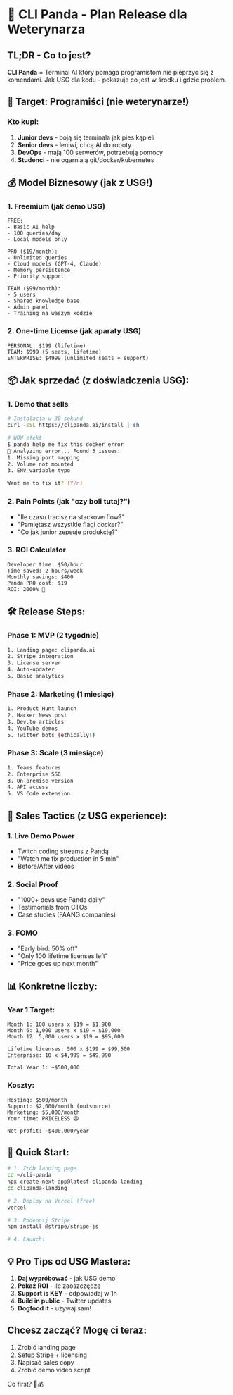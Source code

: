 # 🚀 CLI Panda - Plan Release dla Weterynarza

## TL;DR - Co to jest?
**CLI Panda** = Terminal AI który pomaga programistom nie pieprzyć się z komendami. Jak USG dla kodu - pokazuje co jest w środku i gdzie problem.

## 🎯 Target: Programiści (nie weterynarze!)

### Kto kupi:
1. **Junior devs** - boją się terminala jak pies kąpieli
2. **Senior devs** - leniwi, chcą AI do roboty
3. **DevOps** - mają 100 serwerów, potrzebują pomocy
4. **Studenci** - nie ogarniają git/docker/kubernetes

## 💰 Model Biznesowy (jak z USG!)

### 1. **Freemium** (jak demo USG)
```
FREE:
- Basic AI help
- 100 queries/day
- Local models only

PRO ($19/month):
- Unlimited queries
- Cloud models (GPT-4, Claude)
- Memory persistence
- Priority support

TEAM ($99/month):
- 5 users
- Shared knowledge base
- Admin panel
- Training na waszym kodzie
```

### 2. **One-time License** (jak aparaty USG)
```
PERSONAL: $199 (lifetime)
TEAM: $999 (5 seats, lifetime)
ENTERPRISE: $4999 (unlimited seats + support)
```

## 📦 Jak sprzedać (z doświadczenia USG):

### 1. **Demo that sells**
```bash
# Instalacja w 30 sekund
curl -sSL https://clipanda.ai/install | sh

# WOW efekt
$ panda help me fix this docker error
🐼 Analyzing error... Found 3 issues:
1. Missing port mapping
2. Volume not mounted
3. ENV variable typo

Want me to fix it? [Y/n]
```

### 2. **Pain Points** (jak "czy boli tutaj?")
- "Ile czasu tracisz na stackoverflow?"
- "Pamiętasz wszystkie flagi docker?"
- "Co jak junior zepsuje produkcję?"

### 3. **ROI Calculator**
```
Developer time: $50/hour
Time saved: 2 hours/week
Monthly savings: $400
Panda PRO cost: $19
ROI: 2000% 🚀
```

## 🛠️ Release Steps:

### Phase 1: MVP (2 tygodnie)
```bash
1. Landing page: clipanda.ai
2. Stripe integration
3. License server
4. Auto-updater
5. Basic analytics
```

### Phase 2: Marketing (1 miesiąc)
```bash
1. Product Hunt launch
2. Hacker News post
3. Dev.to articles
4. YouTube demos
5. Twitter bots (ethically!)
```

### Phase 3: Scale (3 miesiące)
```bash
1. Teams features
2. Enterprise SSO
3. On-premise version
4. API access
5. VS Code extension
```

## 🎪 Sales Tactics (z USG experience):

### 1. **Live Demo Power**
- Twitch coding streams z Pandą
- "Watch me fix production in 5 min"
- Before/After videos

### 2. **Social Proof**
- "1000+ devs use Panda daily"
- Testimonials from CTOs
- Case studies (FAANG companies)

### 3. **FOMO**
- "Early bird: 50% off"
- "Only 100 lifetime licenses left"
- "Price goes up next month"

## 📊 Konkretne liczby:

### Year 1 Target:
```
Month 1: 100 users x $19 = $1,900
Month 6: 1,000 users x $19 = $19,000
Month 12: 5,000 users x $19 = $95,000

Lifetime licenses: 500 x $199 = $99,500
Enterprise: 10 x $4,999 = $49,990

Total Year 1: ~$500,000
```

### Koszty:
```
Hosting: $500/month
Support: $2,000/month (outsource)
Marketing: $5,000/month
Your time: PRICELESS 😄

Net profit: ~$400,000/year
```

## 🚨 Quick Start:

```bash
# 1. Zrób landing page
cd ~/cli-panda
npx create-next-app@latest clipanda-landing
cd clipanda-landing

# 2. Deploy na Vercel (free)
vercel

# 3. Podepnij Stripe
npm install @stripe/stripe-js

# 4. Launch!
```

## 💡 Pro Tips od USG Mastera:

1. **Daj wypróbować** - jak USG demo
2. **Pokaż ROI** - ile zaoszczędzą
3. **Support is KEY** - odpowiadaj w 1h
4. **Build in public** - Twitter updates
5. **Dogfood it** - używaj sam!

## Chcesz zacząć? Mogę ci teraz:
1. Zrobić landing page
2. Setup Stripe + licensing
3. Napisać sales copy
4. Zrobić demo video script

Co first? 🐼💰